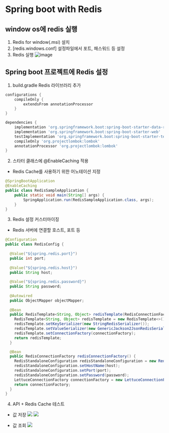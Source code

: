 # Spring boot with Redis
## window os에 redis 실행
1. Redis for window(.msi) 설치
2. [redis.windows.conf] 설정파일에서 포트, 패스워드 등 설정
3. Redis 실행
![image](https://user-images.githubusercontent.com/101205543/200497773-2f3960ad-84a7-4aaa-8044-0e4d4f7b4bda.png)

## Spring boot 프로젝트에 Redis 설정
1. build.gradle Redis 라이브러리 추가
```groovy
configurations {
	compileOnly {
		extendsFrom annotationProcessor
	}
}

dependencies {
	implementation 'org.springframework.boot:spring-boot-starter-data-redis'
	implementation 'org.springframework.boot:spring-boot-starter-web'
	testImplementation 'org.springframework.boot:spring-boot-starter-test'
	compileOnly 'org.projectlombok:lombok'
    annotationProcessor 'org.projectlombok:lombok'
}
```
2. 스타터 클래스에 @EnableCaching 적용
- Redis Cache를 사용하기 위한 어노테이션 지정
```java
@SpringBootApplication
@EnableCaching
public class RedisSampleApplication {
	public static void main(String[] args) {
		SpringApplication.run(RedisSampleApplication.class, args);
	}
}
```

3. Redis 설정 커스터마이징
- Redis 서버에 연결할 호스트, 포트 등 
```java
@Configuration
public class RedisConfig {
  
  @Value("${spring.redis.port}")
  public int port;
  
  @Value("${spring.redis.host}")
  public String host;
  
  @Value("${spring.redis.password}")
  public String password;
  
  @Autowired
  public ObjectMapper objectMapper;
  
  @Bean
  public RedisTemplate<String, Object> redisTemplate(RedisConnectionFactory connectionFactory) {
    RedisTemplate<String, Object> redisTemplate = new RedisTemplate<>();
    redisTemplate.setKeySerializer(new StringRedisSerializer());
    redisTemplate.setValueSerializer(new GenericJackson2JsonRedisSerializer());
    redisTemplate.setConnectionFactory(connectionFactory);
    return redisTemplate;
  }

  @Bean
  public RedisConnectionFactory redisConnectionFactory() {
    RedisStandaloneConfiguration redisStandaloneConfiguration = new RedisStandaloneConfiguration();
    redisStandaloneConfiguration.setHostName(host);
    redisStandaloneConfiguration.setPort(port);
    redisStandaloneConfiguration.setPassword(password);
    LettuceConnectionFactory connectionFactory = new LettuceConnectionFactory(redisStandaloneConfiguration);
    return connectionFactory;
  }
}
```

4. API + Redis Cache 테스트
- 값 저장
![](./../images/postman저장.png)
![](./../images/redis-cli값.png)

- 값 조회
![](./../images/postman조회.png)
